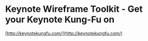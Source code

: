 <!--
id: 1012729061
link: http://tumblr.atmos.org/post/1012729061/keynote-wireframe-toolkit-get-your-keynote-kung-fu-on
slug: keynote-wireframe-toolkit-get-your-keynote-kung-fu-on
date: Wed Aug 25 2010 22:04:20 GMT-0700 (PDT)
publish: 2010-08-025
tags: 
title: Keynote Wireframe Toolkit - Get your Keynote Kung-Fu on
-->


Keynote Wireframe Toolkit - Get your Keynote Kung-Fu on
=======================================================

[http://keynotekungfu.com/](http://keynotekungfu.com/)

